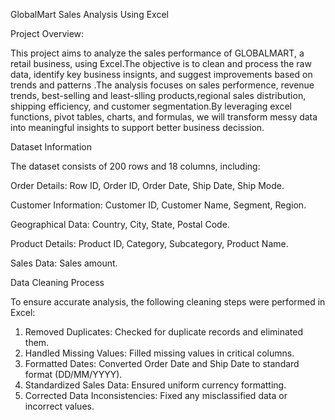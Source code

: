 GlobalMart Sales Analysis Using Excel

Project Overview:

This project aims to analyze the sales performance of GLOBALMART, a retail business, using Excel.The objective is to clean and process the raw data, identify key business insignts, and suggest improvements based on trends and patterns .The analysis focuses on sales performence, revenue trends, best-selling and least-slling products,regional sales distribution, shipping efficiency, and customer segmentation.By leveraging excel functions, pivot tables, charts, and formulas, we will transform messy data into meaningful insights to support better business decission.

Dataset Information

The dataset consists of 200 rows and 18 columns, including:

Order Details: Row ID, Order ID, Order Date, Ship Date, Ship Mode.

Customer Information: Customer ID, Customer Name, Segment, Region.

Geographical Data: Country, City, State, Postal Code.

Product Details: Product ID, Category, Subcategory, Product Name.

Sales Data: Sales amount.

Data Cleaning Process

To ensure accurate analysis, the following cleaning steps were performed in Excel:

1. Removed Duplicates: Checked for duplicate records and eliminated them.
2. Handled Missing Values: Filled missing values in critical columns.
3. Formatted Dates: Converted Order Date and Ship Date to standard format (DD/MM/YYYY).
4. Standardized Sales Data: Ensured uniform currency formatting.
5. Corrected Data Inconsistencies: Fixed any misclassified data or incorrect values.



